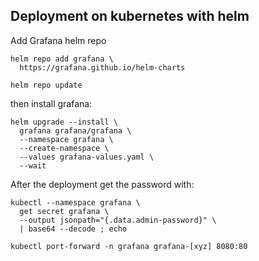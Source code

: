 ## Deployment on kubernetes with helm

Add Grafana helm repo
```
helm repo add grafana \
  https://grafana.github.io/helm-charts

helm repo update
```
then install grafana:
```
helm upgrade --install \
  grafana grafana/grafana \
  --namespace grafana \
  --create-namespace \
  --values grafana-values.yaml \
  --wait
```

After the deployment get the password with:
```
kubectl --namespace grafana \
  get secret grafana \
  --output jsonpath="{.data.admin-password}" \
  | base64 --decode ; echo
```

```
kubectl port-forward -n grafana grafana-[xyz] 8080:80
```